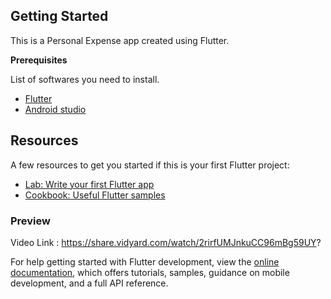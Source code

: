  ## Getting Started
 This is a Personal Expense app created using Flutter.

 **Prerequisites**

 List of softwares you need to install.
 
 * [Flutter](http://flutter.dev/)
 * [Android studio](https://developer.android.com/studio)

## Resources

A few resources to get you started if this is your first Flutter project:

- [Lab: Write your first Flutter app](https://docs.flutter.dev/get-started/codelab)
- [Cookbook: Useful Flutter samples](https://docs.flutter.dev/cookbook)
 ### Preview
 Video Link : https://share.vidyard.com/watch/2rirfUMJnkuCC96mBg59UY?


For help getting started with Flutter development, view the
[online documentation](https://docs.flutter.dev/), which offers tutorials,
samples, guidance on mobile development, and a full API reference.

